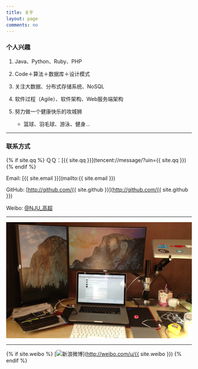 ```yaml
---
title: 关于
layout: page
comments: no
---
```


### 个人兴趣

1. Java、Python、Ruby、PHP

1. Code＋算法＋数据库＋设计模式

1. 关注大数据、分布式存储系统、NoSQL

1. 软件过程（Agile）、软件架构、Web服务端架构
  
1. 努力做一个健康快乐的攻城狮
    - 篮球、羽毛球、游泳、健身...

----

### 联系方式

{% if site.qq %}
ＱＱ：[{{ site.qq }}](tencent://message/?uin={{ site.qq }})
{% endif %}

Email: [{{ site.email }}](mailto:{{ site.email }})

GitHub: [http://github.com/{{ site.github }}](http://github.com/{{ site.github }})

Weibo: [@NJU_高超](http://weibo.com/lovegaochao) 

----

![coding_environment](/album/coding_environment.jpg)


----

{% if site.weibo %}
[![新浪微博](http://service.t.sina.com.cn/widget/qmd/2106155130/524a882f/1.png)](http://weibo.com/u/{{ site.weibo }})
{% endif %}
